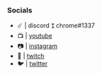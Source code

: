 ### Socials

- ☄️ | discord ⁑ chrome#1337
⠀
⠀
⠀
- 📺 | [youtube](https://www.youtube.com/channel/UCV5LtpksdP7IhjjfbEDnojg?view_as=subscriber)
- 📷 | [instagram](https://instagram.com/chrwome)
- 🎥 | [twitch](https://twitch.tv/chrome1k)
- 🐦 | [twitter](https://twitter.com/chrwome)
